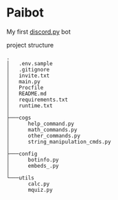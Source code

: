 # Paibot

My first [discord.py](https://discordpy.readthedocs.io/en/stable/) bot

project structure
```
.
│   .env.sample
│   .gitignore
│   invite.txt
│   main.py
│   Procfile
│   README.md
│   requirements.txt
│   runtime.txt
│
├───cogs
│      help_command.py
│      math_commands.py
│      other_commands.py
│      string_manipulation_cmds.py
│
├───config
│      botinfo.py
│      embeds_.py
│
└───utils
       calc.py
       mquiz.py
```